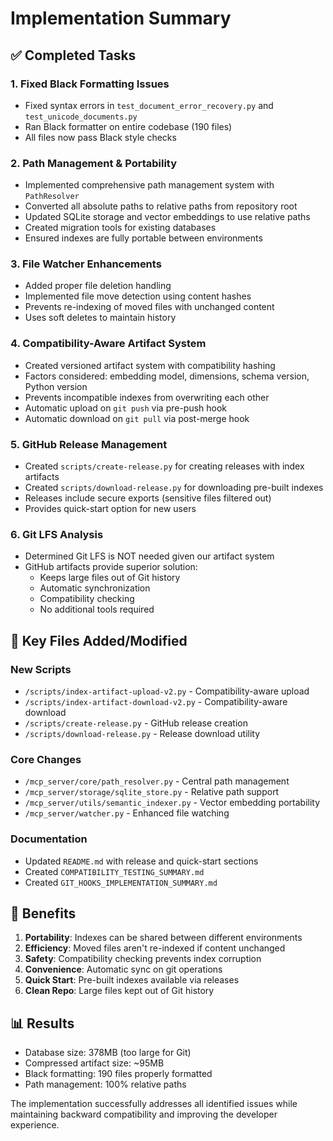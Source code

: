 # Implementation Summary

## ✅ Completed Tasks

### 1. Fixed Black Formatting Issues
- Fixed syntax errors in `test_document_error_recovery.py` and `test_unicode_documents.py`
- Ran Black formatter on entire codebase (190 files)
- All files now pass Black style checks

### 2. Path Management & Portability
- Implemented comprehensive path management system with `PathResolver`
- Converted all absolute paths to relative paths from repository root
- Updated SQLite storage and vector embeddings to use relative paths
- Created migration tools for existing databases
- Ensured indexes are fully portable between environments

### 3. File Watcher Enhancements
- Added proper file deletion handling
- Implemented file move detection using content hashes
- Prevents re-indexing of moved files with unchanged content
- Uses soft deletes to maintain history

### 4. Compatibility-Aware Artifact System
- Created versioned artifact system with compatibility hashing
- Factors considered: embedding model, dimensions, schema version, Python version
- Prevents incompatible indexes from overwriting each other
- Automatic upload on `git push` via pre-push hook
- Automatic download on `git pull` via post-merge hook

### 5. GitHub Release Management
- Created `scripts/create-release.py` for creating releases with index artifacts
- Created `scripts/download-release.py` for downloading pre-built indexes
- Releases include secure exports (sensitive files filtered out)
- Provides quick-start option for new users

### 6. Git LFS Analysis
- Determined Git LFS is NOT needed given our artifact system
- GitHub artifacts provide superior solution:
  - Keeps large files out of Git history
  - Automatic synchronization
  - Compatibility checking
  - No additional tools required

## 📁 Key Files Added/Modified

### New Scripts
- `/scripts/index-artifact-upload-v2.py` - Compatibility-aware upload
- `/scripts/index-artifact-download-v2.py` - Compatibility-aware download  
- `/scripts/create-release.py` - GitHub release creation
- `/scripts/download-release.py` - Release download utility

### Core Changes
- `/mcp_server/core/path_resolver.py` - Central path management
- `/mcp_server/storage/sqlite_store.py` - Relative path support
- `/mcp_server/utils/semantic_indexer.py` - Vector embedding portability
- `/mcp_server/watcher.py` - Enhanced file watching

### Documentation
- Updated `README.md` with release and quick-start sections
- Created `COMPATIBILITY_TESTING_SUMMARY.md`
- Created `GIT_HOOKS_IMPLEMENTATION_SUMMARY.md`

## 🚀 Benefits

1. **Portability**: Indexes can be shared between different environments
2. **Efficiency**: Moved files aren't re-indexed if content unchanged
3. **Safety**: Compatibility checking prevents index corruption
4. **Convenience**: Automatic sync on git operations
5. **Quick Start**: Pre-built indexes available via releases
6. **Clean Repo**: Large files kept out of Git history

## 📊 Results

- Database size: 378MB (too large for Git)
- Compressed artifact size: ~95MB
- Black formatting: 190 files properly formatted
- Path management: 100% relative paths

The implementation successfully addresses all identified issues while maintaining backward compatibility and improving the developer experience.